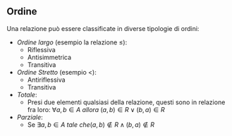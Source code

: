 ## Ordine
Una relazione può essere classificate in diverse tipologie di ordini:
- *Ordine largo* (esempio la relazione $\leq$):
	- Riflessiva
	- Antisimmetrica
	- Transitiva
- *Ordine Stretto* (esempio <):
	- Antiriflessiva
	- Transitiva
- *Totale*:
	- Presi due elementi qualsiasi della relazione, questi sono in relazione fra loro: $\forall a,b \in A \ allora \ (a,b)\in R \vee(b,a) \in R$
- *Parziale*:
	- Se $\exists a,b \in A \ tale \ che (a,b) \notin R \wedge (b,a) \notin R$